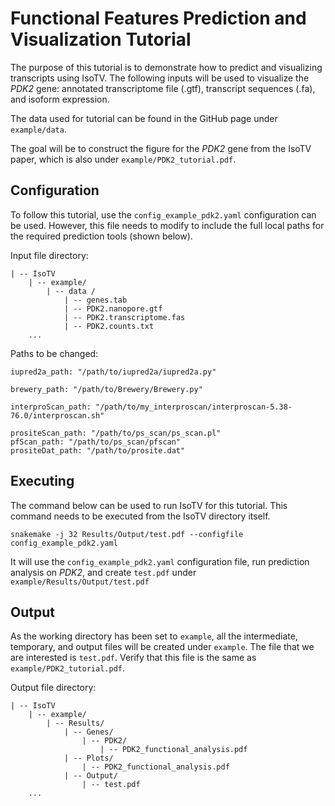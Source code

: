 # Functional Features Prediction and Visualization Tutorial

The purpose of this tutorial is to demonstrate how to predict and visualizing transcripts using IsoTV. The following inputs will be used to visualize the *PDK2* gene: annotated transcriptome file (.gtf), transcript sequences (.fa), and isoform expression.

The data used for tutorial can be found in the GitHub page under `example/data`.

The goal will be to construct the figure for the *PDK2* gene from the IsoTV paper, which is also under `example/PDK2_tutorial.pdf`.

## Configuration

To follow this tutorial, use the `config_example_pdk2.yaml` configuration can be used. However, this file needs to modify to include the full local paths for the required prediction tools (shown below). 

Input file directory:
```
| -- IsoTV
    | -- example/
        | -- data /
            | -- genes.tab
            | -- PDK2.nanopore.gtf
            | -- PDK2.transcriptome.fas
            | -- PDK2.counts.txt
    ...
```

Paths to be changed:
```
iupred2a_path: "/path/to/iupred2a/iupred2a.py"

brewery_path: "/path/to/Brewery/Brewery.py"

interproScan_path: "/path/to/my_interproscan/interproscan-5.38-76.0/interproscan.sh"

prositeScan_path: "/path/to/ps_scan/ps_scan.pl"
pfScan_path: "/path/to/ps_scan/pfscan"
prositeDat_path: "/path/to/prosite.dat"
```

## Executing

The command below can be used to run IsoTV for this tutorial. This command needs to be executed from the IsoTV directory itself.

```
snakemake -j 32 Results/Output/test.pdf --configfile config_example_pdk2.yaml
```

It will use the `config_example_pdk2.yaml` configuration file, run prediction analysis on *PDK2*, and create `test.pdf` under `example/Results/Output/test.pdf`

## Output

As the working directory has been set to `example`, all the intermediate, temporary, and output files will be created under `example`. The file that we are interested is `test.pdf`. Verify that this file is the same as `example/PDK2_tutorial.pdf`.    

Output file directory:
```
| -- IsoTV
    | -- example/
        | -- Results/
            | -- Genes/
                | -- PDK2/
                    | -- PDK2_functional_analysis.pdf
            | -- Plots/
                | -- PDK2_functional_analysis.pdf
            | -- Output/
                | -- test.pdf
    ...
```
